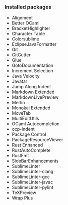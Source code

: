 ### Installed packages

- Alignment
- Better OCaml
- BracketHighlighter
- Character Table
- Colorsublime
- EclipseJavaFormatter
- Git
- GitGutter
- Glue
- GotoDocumentation
- Increment Selection
- Java Velocity
- Javatar
- Jump Along Indent
- Markdown Extended
- MarkdownLivePreview
- Merlin
- Monokai Extended
- MoveTab
- MultiEditUtils
- OCaml Autocompletion
- ocp-indent
- Package Control
- PackageResourceViewer
- Rust Enhanced
- RustAutoComplete
- RustFmt
- SideBarEnhancements
- SublimeLinter
- SublimeLinter-clang
- SublimeLinter-gcc
- SublimeLinter-javac
- SublimeLinter-pylint
- TeXPreview
- Wrap Plus
